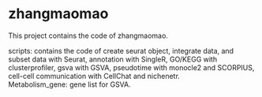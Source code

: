 # zhangmaomao
This project contains the code of zhangmaomao.

scripts: contains the code of create seurat object, integrate data, and subset data with Seurat, annotation with SingleR, GO/KEGG with clusterprofiler, gsva with GSVA, pseudotime with monocle2 and SCORPIUS, cell-cell communication with CellChat and nichenetr.    
Metabolism_gene: gene list for GSVA.
